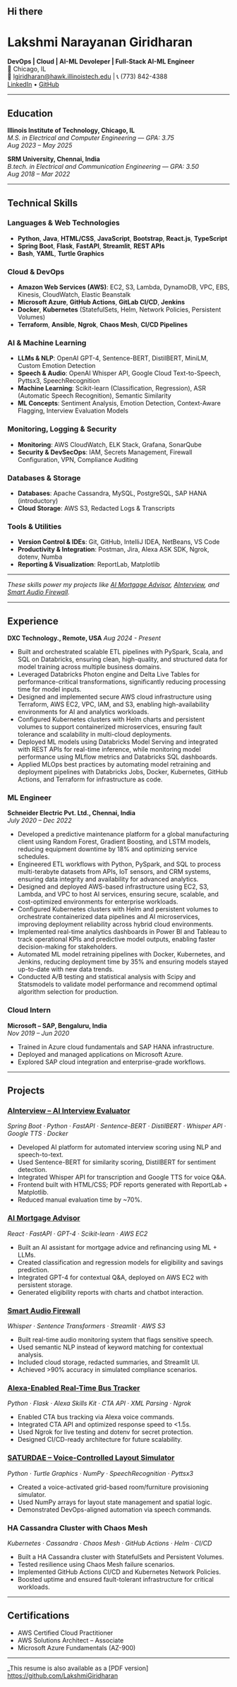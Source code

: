 ## Hi there 


#  Lakshmi Narayanan Giridharan

**DevOps | Cloud | AI-ML Devoleper | Full-Stack AI-ML Engineer**  
📍 Chicago, IL  
📧 lgiridharan@hawk.illinoistech.edu | 📞 (773) 842-4388  
[LinkedIn](https://www.linkedin.com/in/lakshmi-narayanan-giridharan-81060a238/) • [GitHub](https://github.com/LakshmiGiridharan)

---

##  Education

**Illinois Institute of Technology, Chicago, IL**  
*M.S. in Electrical and Computer Engineering* — *GPA: 3.75*  
_Aug 2023 – May 2025_

**SRM University, Chennai, India**  
*B.tech. in Electrical and Communication Engineering* — *GPA: 3.50*  
_Aug 2018 – Mar 2022_

---

##  Technical Skills

###  Languages & Web Technologies
- **Python**, **Java**, **HTML/CSS**, **JavaScript**, **Bootstrap**, **React.js**, **TypeScript**
- **Spring Boot**, **Flask**, **FastAPI**, **Streamlit**, **REST APIs**
- **Bash**, **YAML**, **Turtle Graphics**

###  Cloud & DevOps
- **Amazon Web Services (AWS)**: EC2, S3, Lambda, DynamoDB, VPC, EBS, Kinesis, CloudWatch, Elastic Beanstalk
- **Microsoft Azure**, **GitHub Actions**, **GitLab CI/CD**, **Jenkins**
- **Docker**, **Kubernetes** (StatefulSets, Helm, Network Policies, Persistent Volumes)
- **Terraform**, **Ansible**, **Ngrok**, **Chaos Mesh**, **CI/CD Pipelines**

###  AI & Machine Learning
- **LLMs & NLP**: OpenAI GPT-4, Sentence-BERT, DistilBERT, MiniLM, Custom Emotion Detection
- **Speech & Audio**: OpenAI Whisper API, Google Cloud Text-to-Speech, Pyttsx3, SpeechRecognition
- **Machine Learning**: Scikit-learn (Classification, Regression), ASR (Automatic Speech Recognition), Semantic Similarity
- **ML Concepts**: Sentiment Analysis, Emotion Detection, Context-Aware Flagging, Interview Evaluation Models

###  Monitoring, Logging & Security
- **Monitoring**: AWS CloudWatch, ELK Stack, Grafana, SonarQube
- **Security & DevSecOps**: IAM, Secrets Management, Firewall Configuration, VPN, Compliance Auditing

###  Databases & Storage
- **Databases**: Apache Cassandra, MySQL, PostgreSQL, SAP HANA (introductory)
- **Cloud Storage**: AWS S3, Redacted Logs & Transcripts

###  Tools & Utilities
- **Version Control & IDEs**: Git, GitHub, IntelliJ IDEA, NetBeans, VS Code
- **Productivity & Integration**: Postman, Jira, Alexa ASK SDK, Ngrok, dotenv, Numba
- **Reporting & Visualization**: ReportLab, Matplotlib

---

 _These skills power my projects like [AI Mortgage Advisor](https://github.com/LakshmiGiridharan/ai-mortgage-advisor), [AInterview](https://github.com/LakshmiGiridharan/AInterview), and [Smart Audio Firewall](https://github.com/LakshmiGiridharan/smart-audio-firewall)._  


---

##  Experience

**DXC Technology., Remote, USA**
*Aug 2024 - Present*
- Built and orchestrated scalable ETL pipelines with PySpark, Scala, and SQL on Databricks, ensuring clean, high-quality,
and structured data for model training across multiple business domains.
- Leveraged Databricks Photon engine and Delta Live Tables for performance-critical transformations, significantly
reducing processing time for model inputs.
- Designed and implemented secure AWS cloud infrastructure using Terraform, AWS EC2, VPC, IAM, and S3, enabling
high-availability environments for AI and analytics workloads.
- Configured Kubernetes clusters with Helm charts and persistent volumes to support containerized microservices,
ensuring fault tolerance and scalability in multi-cloud deployments.
- Deployed ML models using Databricks Model Serving and integrated with REST APIs for real-time inference, while
monitoring model performance using MLflow metrics and Databricks SQL dashboards.
- Applied MLOps best practices by automating model retraining and deployment pipelines with Databricks Jobs, Docker,
Kubernetes, GitHub Actions, and Terraform for infrastructure as code.

###  ML Engineer  
**Schneider Electric Pvt. Ltd., Chennai, India**  
*July 2020 – Dec 2022*  
- Developed a predictive maintenance platform for a global manufacturing client using Random Forest, Gradient
Boosting, and LSTM models, reducing equipment downtime by 18% and optimizing service schedules.
- Engineered ETL workflows with Python, PySpark, and SQL to process multi-terabyte datasets from APIs, IoT sensors,
and CRM systems, ensuring data integrity and availability for advanced analytics.
- Designed and deployed AWS-based infrastructure using EC2, S3, Lambda, and VPC to host AI services, ensuring secure,
scalable, and cost-optimized environments for enterprise workloads.
- Configured Kubernetes clusters with Helm and persistent volumes to orchestrate containerized data pipelines and AI
microservices, improving deployment reliability across hybrid cloud environments.
- Implemented real-time analytics dashboards in Power BI and Tableau to track operational KPIs and predictive model
outputs, enabling faster decision-making for stakeholders.
- Automated ML model retraining pipelines with Docker, Kubernetes, and Jenkins, reducing deployment time by 35% and
ensuring models stayed up-to-date with new data trends.
- Conducted A/B testing and statistical analysis with Scipy and Statsmodels to validate model performance and
recommend optimal algorithm selection for production.

###  Cloud Intern  
**Microsoft – SAP, Bengaluru, India**  
*Nov 2019 – Jun 2020*  
- Trained in Azure cloud fundamentals and SAP HANA infrastructure.  
- Deployed and managed applications on Microsoft Azure.  
- Explored SAP cloud integration and enterprise-grade workflows.

---

##  Projects

###  [AInterview – AI Interview Evaluator](https://github.com/LakshmiGiridharan/AInterview)  
*Spring Boot · Python · FastAPI · Sentence-BERT · DistilBERT · Whisper API · Google TTS · Docker*  
- Developed AI platform for automated interview scoring using NLP and speech-to-text.  
- Used Sentence-BERT for similarity scoring, DistilBERT for sentiment detection.  
- Integrated Whisper API for transcription and Google TTS for voice Q&A.  
- Frontend built with HTML/CSS; PDF reports generated with ReportLab + Matplotlib.  
- Reduced manual evaluation time by ~70%.

###  [AI Mortgage Advisor](https://github.com/LakshmiGiridharan/ai-mortgage-advisor)  
*React · FastAPI · GPT-4 · Scikit-learn · AWS EC2*  
- Built an AI assistant for mortgage advice and refinancing using ML + LLMs.  
- Created classification and regression models for eligibility and savings prediction.  
- Integrated GPT-4 for contextual Q&A, deployed on AWS EC2 with persistent storage.  
- Generated eligibility reports with charts and chatbot interaction.

###  [Smart Audio Firewall](https://github.com/LakshmiGiridharan/smart-audio-firewall)  
*Whisper · Sentence Transformers · Streamlit · AWS S3*  
- Built real-time audio monitoring system that flags sensitive speech.  
- Used semantic NLP instead of keyword matching for contextual analysis.  
- Included cloud storage, redacted summaries, and Streamlit UI.  
- Achieved >90% accuracy in simulated compliance scenarios.

###  [Alexa-Enabled Real-Time Bus Tracker](https://github.com/LakshmiGiridharan/Alexa-ventra-bus-tracker)  
*Python · Flask · Alexa Skills Kit · CTA API · XML Parsing · Ngrok*  
- Enabled CTA bus tracking via Alexa voice commands.  
- Integrated CTA API and optimized response speed to <1.5s.  
- Used Ngrok for live testing and dotenv for secret protection.  
- Designed CI/CD-ready architecture for future scalability.

###  [SATURDAE – Voice-Controlled Layout Simulator](https://github.com/LakshmiGiridharan/SATURDAE-main)  
*Python · Turtle Graphics · NumPy · SpeechRecognition · Pyttsx3*  
- Created a voice-activated grid-based room/furniture provisioning simulator.  
- Used NumPy arrays for layout state management and spatial logic.  
- Demonstrated DevOps-aligned automation via speech commands.

###  HA Cassandra Cluster with Chaos Mesh  
*Kubernetes · Cassandra · Chaos Mesh · GitHub Actions · Helm · CI/CD*  
- Built a HA Cassandra cluster with StatefulSets and Persistent Volumes.  
- Tested resilience using Chaos Mesh failure scenarios.  
- Implemented GitHub Actions CI/CD and Kubernetes Network Policies.  
- Boosted uptime and ensured fault-tolerant infrastructure for critical workloads.

---

##  Certifications

- AWS Certified Cloud Practitioner  
- AWS Solutions Architect – Associate  
- Microsoft Azure Fundamentals (AZ-900)

---

_This resume is also available as a [PDF version] https://github.com/LakshmiGiridharan
